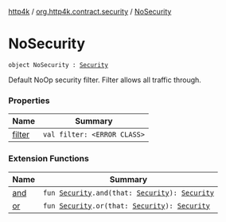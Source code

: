 [http4k](../../index.md) / [org.http4k.contract.security](../index.md) / [NoSecurity](./index.md)

# NoSecurity

`object NoSecurity : `[`Security`](../-security/index.md)

Default NoOp security filter. Filter allows all traffic through.

### Properties

| Name | Summary |
|---|---|
| [filter](filter.md) | `val filter: <ERROR CLASS>` |

### Extension Functions

| Name | Summary |
|---|---|
| [and](../and.md) | `fun `[`Security`](../-security/index.md)`.and(that: `[`Security`](../-security/index.md)`): `[`Security`](../-security/index.md) |
| [or](../or.md) | `fun `[`Security`](../-security/index.md)`.or(that: `[`Security`](../-security/index.md)`): `[`Security`](../-security/index.md) |
